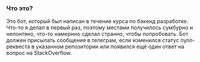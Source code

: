 ### Что это?
Это бот, который был написан в течение курса по бэкенд разработке. Что-то я делал в первый раз, поэтому местами получилось сумбурно и непонтяно, что-то намернно сделал странно, чтобы попробовать. Бот должен присылать сообщения в телеграм, если изменился статус пулл-реквеста в указанном репозитории или появился ещё один ответ на вопрос на StackOverflow.
